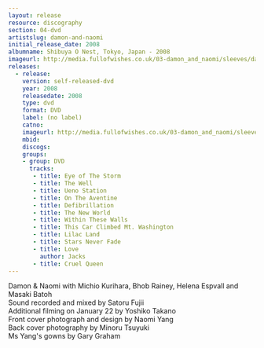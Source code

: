 ```yaml
---
layout: release
resource: discography
section: 04-dvd
artistslug: damon-and-naomi
initial_release_date: 2008
albumname: Shibuya O Nest, Tokyo, Japan - 2008
imageurl: http://media.fullofwishes.co.uk/03-damon_and_naomi/sleeves/damon-and-naomi-shibuya-o-nest-2005.jpg
releases:
  - release: 
    version: self-released-dvd
    year: 2008
    releasedate: 2008
    type: dvd
    format: DVD
    label: (no label)
    catno: 
    imageurl: http://media.fullofwishes.co.uk/03-damon_and_naomi/sleeves/damon-and-naomi-shibuya-o-nest-2005.jpg
    mbid: 
    discogs: 
    groups:
    - group: DVD
      tracks:
       - title: Eye of The Storm
       - title: The Well
       - title: Ueno Station
       - title: On The Aventine
       - title: Defibrillation
       - title: The New World
       - title: Within These Walls
       - title: This Car Climbed Mt. Washington
       - title: Lilac Land
       - title: Stars Never Fade
       - title: Love
         author: Jacks
       - title: Cruel Queen
---
```

Damon & Naomi with Michio Kurihara, Bhob Rainey, Helena Espvall and Masaki Batoh  
Sound recorded and mixed by Satoru Fujii  
Additional filming on January 22 by Yoshiko Takano  
Front cover photograph and design by Naomi Yang  
Back cover photography by Minoru Tsuyuki  
Ms Yang's gowns by Gary Graham

